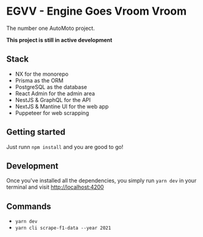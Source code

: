 # EGVV - Engine Goes Vroom Vroom

The number one AutoMoto project.

**This project is still in active development**

## Stack

- NX for the monorepo
- Prisma as the ORM
- PostgreSQL as the database
- React Admin for the admin area
- NestJS & GraphQL for the API
- NextJS & Mantine UI for the web app
- Puppeteer for web scrapping

## Getting started

Just runn `npm install` and you are good to go!

## Development

Once you've installed all the dependencies, you simply run `yarn dev` in your terminal and visit [http://localhost:4200](http://localhost:4200)

## Commands

- `yarn dev`
- `yarn cli scrape-f1-data --year 2021`
